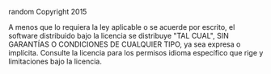 random
Copyright 2015

A menos que lo requiera la ley aplicable o se acuerde por escrito, el software
distribuido bajo la licencia se distribuye "TAL CUAL",
SIN GARANTÍAS O CONDICIONES DE CUALQUIER TIPO, ya sea expresa o implícita.
Consulte la licencia para los permisos idioma específico que rige y
limitaciones bajo la licencia.